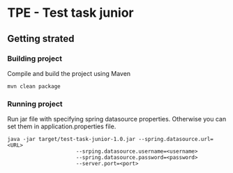 # TPE - Test task junior
## Getting strated
### Building project
Compile and build the project using Maven
```
mvn clean package
```
### Running project
Run jar file with specifying spring datasource properties. 
Otherwise you can set them in application.properties file.
```
java -jar target/test-task-junior-1.0.jar --spring.datasource.url=<URL> 
					  --srping.datasource.username=<username> 
					  --spring.datasource.password=<password>
					  --server.port=<port>
```
